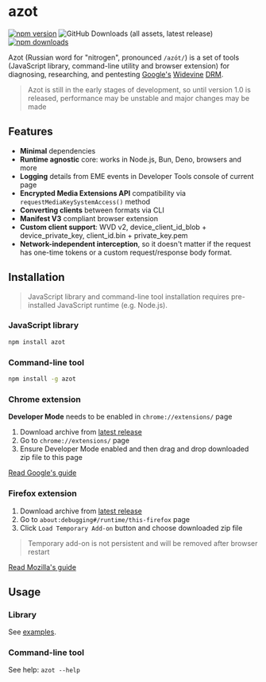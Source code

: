 # azot

[![npm version](https://img.shields.io/npm/v/azot?style=flat&color=black)](https://www.npmjs.com/package/azot)
![GitHub Downloads (all assets, latest release)](https://img.shields.io/github/downloads/vitalygashkov/azot/latest/total?style=flat&color=black)
[![npm downloads](https://img.shields.io/npm/dt/azot?style=flat&color=black)](https://www.npmjs.com/package/azot)

Azot (Russian word for "nitrogen", pronounced `/azо́t/`) is a set of tools (JavaScript library, command-line utility and browser extension) for diagnosing, researching, and pentesting [Google's](https://about.google/) [Widevine](https://www.widevine.com/about) [DRM](https://www.urbandictionary.com/define.php?term=DRM).

> Azot is still in the early stages of development, so until version 1.0 is released, performance may be unstable and major changes may be made

## Features

- **Minimal** dependencies
- **Runtime agnostic** core: works in Node.js, Bun, Deno, browsers and more
- **Logging** details from EME events in Developer Tools console of current page
- **Encrypted Media Extensions API** compatibility via `requestMediaKeySystemAccess()` method
- **Converting clients** between formats via CLI
- **Manifest V3** compliant browser extension
- **Custom client support**: WVD v2, device_client_id_blob + device_private_key, client_id.bin + private_key.pem
- **Network-independent interception**, so it doesn't matter if the request has one-time tokens or a custom request/response body format.

## Installation

> JavaScript library and command-line tool installation requires pre-installed JavaScript runtime (e.g. Node.js).

### JavaScript library

```bash
npm install azot
```

### Command-line tool

```bash
npm install -g azot
```

### Chrome extension

**Developer Mode** needs to be enabled in `chrome://extensions/` page

1. Download archive from [latest release](https://github.com/vitalygashkov/azot/releases/latest)
2. Go to `chrome://extensions/` page
3. Ensure Developer Mode enabled and then drag and drop downloaded zip file to this page

[Read Google's guide](https://developer.chrome.com/docs/extensions/get-started/tutorial/hello-world#load-unpacked)

### Firefox extension

1. Download archive from [latest release](https://github.com/vitalygashkov/azot/releases/latest)
2. Go to `about:debugging#/runtime/this-firefox` page
3. Click `Load Temporary Add-on` button and choose downloaded zip file

> Temporary add-on is not persistent and will be removed after browser restart

[Read Mozilla's guide](https://developer.mozilla.org/en-US/docs/Mozilla/Add-ons/WebExtensions/Your_first_WebExtension#installing)

## Usage

### Library

See [examples](https://github.com/vitalygashkov/azot/blob/main/examples).

### Command-line tool

See help: `azot --help`
